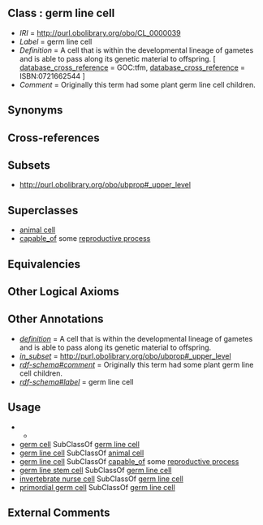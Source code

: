 
## Class : germ line cell

 * *IRI* = http://purl.obolibrary.org/obo/CL_0000039
 * *Label* = germ line cell
 * *Definition* = A cell that is within the developmental lineage of gametes and is able to pass along its genetic material to offspring. [ [database_cross_reference](../../ef/oboInOwl#hasDbXref.md) = GOC:tfm, [database_cross_reference](../../ef/oboInOwl#hasDbXref.md) = ISBN:0721662544 ]
 * *Comment* = Originally this term had some plant germ line cell children.

## Synonyms


## Cross-references


## Subsets

 * http://purl.obolibrary.org/obo/ubprop#_upper_level

## Superclasses

 * [animal cell](../../CL/48/CL_0000548.md)
 * [capable_of](../../RO/15/RO_0002215.md) some [reproductive process](../../GO/14/GO_0022414.md)

## Equivalencies


## Other Logical Axioms


## Other Annotations

 * *[definition](../../IAO/15/IAO_0000115.md)* = A cell that is within the developmental lineage of gametes and is able to pass along its genetic material to offspring.
 * *[in_subset](../../et/oboInOwl#inSubset.md)* = http://purl.obolibrary.org/obo/ubprop#_upper_level
 * *[rdf-schema#comment](../../nt/rdf-schema#comment.md)* = Originally this term had some plant germ line cell children.
 * *[rdf-schema#label](../../el/rdf-schema#label.md)* = germ line cell

## Usage

 * -
 * [germ cell](../../CL/86/CL_0000586.md) SubClassOf [germ line cell](../../CL/39/CL_0000039.md)
 * [germ line cell](../../CL/39/CL_0000039.md) SubClassOf [animal cell](../../CL/48/CL_0000548.md)
 * [germ line cell](../../CL/39/CL_0000039.md) SubClassOf [capable_of](../../RO/15/RO_0002215.md) some [reproductive process](../../GO/14/GO_0022414.md)
 * [germ line stem cell](../../CL/14/CL_0000014.md) SubClassOf [germ line cell](../../CL/39/CL_0000039.md)
 * [invertebrate nurse cell](../../CL/26/CL_0000026.md) SubClassOf [germ line cell](../../CL/39/CL_0000039.md)
 * [primordial germ cell](../../CL/70/CL_0000670.md) SubClassOf [germ line cell](../../CL/39/CL_0000039.md)

## External Comments

